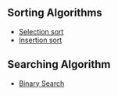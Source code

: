 ## Sorting Algorithms

- [Selection sort](https://github.com/omiq17/my-python-codes/blob/master/sorting-algorithms/selection-sort.py)
- [Insertion sort](https://github.com/omiq17/my-python-codes/blob/master/sorting-algorithms/insertion-sort.py)

## Searching Algorithm

- [Binary Search](https://github.com/omiq17/my-python-codes/blob/master/searching-algorithms/binary-search.py)